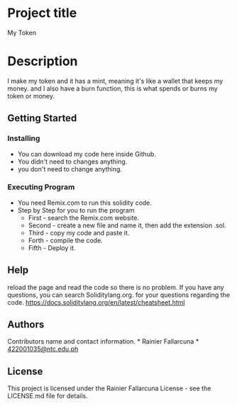 #  Project title
My Token
# Description
I make my token and it has a mint, meaning it's like a wallet that keeps my money. and I also have a burn function, this is what spends or burns my token or money. 
## Getting Started
  ### Installing
  * You can download my code here inside Github.
  * You didn't need to changes anything.
  * you don't need to change anything.
  ### Executing Program
  * You need Remix.com to run this solidity code.
  * Step by Step for you to run the program
    * First - search the Remix.com website.
    * Second - create a new file and name it, then add the extension .sol.
    * Third - copy my code and paste it.
    * Forth - compile the code.
    * Fifth - Deploy it.
   
## Help 
  reload the page and read the code so there is no problem.
  If you have any questions, you can search Soliditylang.org. for your questions regarding the code. https://docs.soliditylang.org/en/latest/cheatsheet.html

## Authors
  Contributors name and contact information. 
    * Rainier Fallarcuna
    * 422001035@ntc.edu.ph

## License
  This project is licensed under the Rainier Fallarcuna License - see the LICENSE.md file for details.
